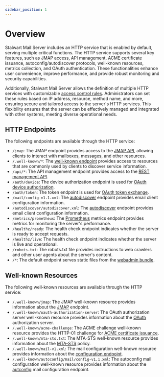 ```yaml
---
sidebar_position: 1
---
```


# Overview

Stalwart Mail Server includes an HTTP service that is enabled by default, serving multiple critical functions. The HTTP service supports several key features, such as JMAP access, API management, ACME certificate issuance, autoconfig/autodiscover protocols, well-known resources, metrics collection, and OAuth authentication. These functionalities enhance user convenience, improve performance, and provide robust monitoring and security capabilities.

Additionally, Stalwart Mail Server allows the definition of multiple HTTP services with customizable [access control rules](/docs/server/http/access-control). Administrators can set these rules based on IP address, resource, method name, and more, ensuring secure and tailored access to the server's HTTP services. This flexibility ensures that the server can be effectively managed and integrated with other systems, meeting diverse operational needs.

## HTTP Endpoints

The following endpoints are available through the HTTP service:

- `/jmap`: The JMAP endpoint provides access to the [JMAP API](/docs/jmap/overview), allowing clients to interact with mailboxes, messages, and other resources.
- `/.well-known/*`: The [well-known endpoint](#well-known-resources) provides access to resources that are commonly used by clients to discover service information.
- `/api/*`: The API management endpoint provides access to the [REST management API](/docs/api/management/overview).
- `/auth/device`: The device authorization endpoint is used for [OAuth device authorization](/docs/directory/authentication/oauth).
- `/auth/token`: The token endpoint is used for [OAuth token exchange](/docs/directory/authentication/oauth).
- `/mail/config-v1.1.xml`: The [autodiscover](/docs/server/autoconfig) endpoint provides email client configuration information.
- `/autodiscover/autodiscover.xml`: The [autodiscover](/docs/server/autoconfig) endpoint provides email client configuration information.
- `/metrics/prometheus`: The [Prometheus](/docs/telemetry/metrics/prometheus) metrics endpoint provides metrics for monitoring the server's performance.
- `/healthz/ready`: The health check endpoint indicates whether the server is ready to accept requests.
- `/healthz/live`: The health check endpoint indicates whether the server is live and operational.
- `/robots.txt`: The robots.txt file provides instructions to web crawlers and other user agents about the server's content.
- `/*`: The default endpoint serves static files from the [webadmin bundle](/docs/management/webadmin/overview).

## Well-known Resources

The following well-known resources are available through the HTTP service:

- `/.well-known/jmap`: The JMAP well-known resource provides information about the [JMAP](/docs/jmap/overview) endpoint. 
- `/.well-known/oauth-authorization-server`: The OAuth authorization server well-known resource provides information about the [OAuth](/docs/directory/authentication/oauth) authorization server.
- `/.well-known/acme-challenge`: The ACME challenge well-known resource provides the HTTP-01 challenge for [ACME certificate issuance](/docs/server/tls/acme/challenges#http-01).
- `/.well-known/mta-sts.txt`: The MTA-STS well-known resource provides information about the [MTA-STS](/docs/smtp/transport-security/mta-sts) policy.
- `/.well-known/mail-v1.xml`: The mail configuration well-known resource provides information about the [configuration endpoint](/docs/server/autoconfig).
- `/.well-known/autoconfig/mail/config-v1.1.xml`: The autoconfig mail configuration well-known resource provides information about the [autconfig](/docs/server/autoconfig) mail configuration endpoint.
